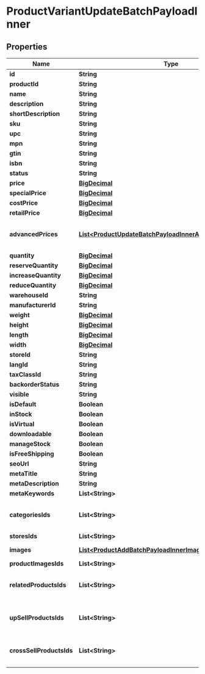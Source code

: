 

# ProductVariantUpdateBatchPayloadInner

## Properties

Name | Type | Description | Notes
------------ | ------------- | ------------- | -------------
**id** | **String** |  | 
**productId** | **String** |  | 
**name** | **String** |  |  [optional]
**description** | **String** |  |  [optional]
**shortDescription** | **String** |  |  [optional]
**sku** | **String** |  |  [optional]
**upc** | **String** |  |  [optional]
**mpn** | **String** |  |  [optional]
**gtin** | **String** |  |  [optional]
**isbn** | **String** |  |  [optional]
**status** | **String** |  |  [optional]
**price** | [**BigDecimal**](BigDecimal.md) |  |  [optional]
**specialPrice** | [**BigDecimal**](BigDecimal.md) |  |  [optional]
**costPrice** | [**BigDecimal**](BigDecimal.md) |  |  [optional]
**retailPrice** | [**BigDecimal**](BigDecimal.md) |  |  [optional]
**advancedPrices** | [**List&lt;ProductUpdateBatchPayloadInnerAdvancedPricesInner&gt;**](ProductUpdateBatchPayloadInnerAdvancedPricesInner.md) | If an empty array is passed, all entries will be deleted when the &#39;nested_items_update_behaviour&#39; parameter is set to &#39;replace&#39;. |  [optional]
**quantity** | [**BigDecimal**](BigDecimal.md) |  |  [optional]
**reserveQuantity** | [**BigDecimal**](BigDecimal.md) |  |  [optional]
**increaseQuantity** | [**BigDecimal**](BigDecimal.md) |  |  [optional]
**reduceQuantity** | [**BigDecimal**](BigDecimal.md) |  |  [optional]
**warehouseId** | **String** |  |  [optional]
**manufacturerId** | **String** |  |  [optional]
**weight** | [**BigDecimal**](BigDecimal.md) |  |  [optional]
**height** | [**BigDecimal**](BigDecimal.md) |  |  [optional]
**length** | [**BigDecimal**](BigDecimal.md) |  |  [optional]
**width** | [**BigDecimal**](BigDecimal.md) |  |  [optional]
**storeId** | **String** |  |  [optional]
**langId** | **String** |  |  [optional]
**taxClassId** | **String** |  |  [optional]
**backorderStatus** | **String** |  |  [optional]
**visible** | **String** |  |  [optional]
**isDefault** | **Boolean** |  |  [optional]
**inStock** | **Boolean** |  |  [optional]
**isVirtual** | **Boolean** |  |  [optional]
**downloadable** | **Boolean** |  |  [optional]
**manageStock** | **Boolean** |  |  [optional]
**isFreeShipping** | **Boolean** |  |  [optional]
**seoUrl** | **String** |  |  [optional]
**metaTitle** | **String** |  |  [optional]
**metaDescription** | **String** |  |  [optional]
**metaKeywords** | **List&lt;String&gt;** |  |  [optional]
**categoriesIds** | **List&lt;String&gt;** | If an empty array is passed, all entries will be deleted when the &#39;nested_items_update_behaviour&#39; parameter is set to &#39;replace&#39;. |  [optional]
**storesIds** | **List&lt;String&gt;** |  |  [optional]
**images** | [**List&lt;ProductAddBatchPayloadInnerImagesInner&gt;**](ProductAddBatchPayloadInnerImagesInner.md) | The passed items will completely replace the original items |  [optional]
**productImagesIds** | **List&lt;String&gt;** |  |  [optional]
**relatedProductsIds** | **List&lt;String&gt;** | If an empty array is passed, all entries will be deleted when the &#39;nested_items_update_behaviour&#39; parameter is set to &#39;replace&#39;. |  [optional]
**upSellProductsIds** | **List&lt;String&gt;** | If an empty array is passed, all entries will be deleted when the &#39;nested_items_update_behaviour&#39; parameter is set to &#39;replace&#39;. |  [optional]
**crossSellProductsIds** | **List&lt;String&gt;** | If an empty array is passed, all entries will be deleted when the &#39;nested_items_update_behaviour&#39; parameter is set to &#39;replace&#39;. |  [optional]




